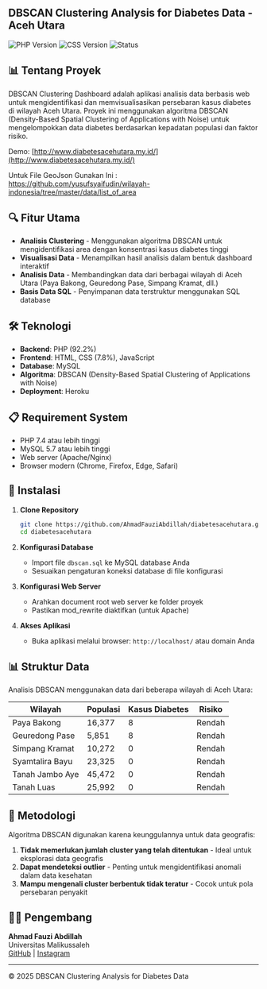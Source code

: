 ## DBSCAN Clustering Analysis for Diabetes Data - Aceh Utara

![PHP Version](https://img.shields.io/badge/PHP-92.2%25-blue)
![CSS Version](https://img.shields.io/badge/CSS-7.8%25-purple)
![Status](https://img.shields.io/badge/Status-Active-green)

## 📊 Tentang Proyek

DBSCAN Clustering Dashboard adalah aplikasi analisis data berbasis web untuk mengidentifikasi dan memvisualisasikan persebaran kasus diabetes di wilayah Aceh Utara. Proyek ini menggunakan algoritma DBSCAN (Density-Based Spatial Clustering of Applications with Noise) untuk mengelompokkan data diabetes berdasarkan kepadatan populasi dan faktor risiko.

Demo: [http://www.diabetesacehutara.my.id/](http://www.diabetesacehutara.my.id/)

Untuk File GeoJson Gunakan Ini :
https://github.com/yusufsyaifudin/wilayah-indonesia/tree/master/data/list_of_area

## 🔍 Fitur Utama

- **Analisis Clustering** - Menggunakan algoritma DBSCAN untuk mengidentifikasi area dengan konsentrasi kasus diabetes tinggi
- **Visualisasi Data** - Menampilkan hasil analisis dalam bentuk dashboard interaktif
- **Analisis Data** - Membandingkan data dari berbagai wilayah di Aceh Utara (Paya Bakong, Geuredong Pase, Simpang Kramat, dll.)
- **Basis Data SQL** - Penyimpanan data terstruktur menggunakan SQL database

## 🛠️ Teknologi

- **Backend**: PHP (92.2%)
- **Frontend**: HTML, CSS (7.8%), JavaScript
- **Database**: MySQL
- **Algoritma**: DBSCAN (Density-Based Spatial Clustering of Applications with Noise)
- **Deployment**: Heroku

## 📋 Requirement System

- PHP 7.4 atau lebih tinggi
- MySQL 5.7 atau lebih tinggi
- Web server (Apache/Nginx)
- Browser modern (Chrome, Firefox, Edge, Safari)

## 🚀 Instalasi

1. **Clone Repository**
   ```bash
   git clone https://github.com/AhmadFauziAbdillah/diabetesacehutara.git
   cd diabetesacehutara
   ```

2. **Konfigurasi Database**
   - Import file `dbscan.sql` ke MySQL database Anda
   - Sesuaikan pengaturan koneksi database di file konfigurasi

3. **Konfigurasi Web Server**
   - Arahkan document root web server ke folder proyek
   - Pastikan mod_rewrite diaktifkan (untuk Apache)

4. **Akses Aplikasi**
   - Buka aplikasi melalui browser: `http://localhost/` atau domain Anda

## 📊 Struktur Data

Analisis DBSCAN menggunakan data dari beberapa wilayah di Aceh Utara:

| Wilayah | Populasi | Kasus Diabetes | Risiko |
|---------|----------|----------------|--------|
| Paya Bakong | 16,377 | 8 | Rendah |
| Geuredong Pase | 5,851 | 8 | Rendah |
| Simpang Kramat | 10,272 | 0 | Rendah |
| Syamtalira Bayu | 23,325 | 0 | Rendah |
| Tanah Jambo Aye | 45,472 | 0 | Rendah |
| Tanah Luas | 25,992 | 0 | Rendah |

## 🧪 Metodologi

Algoritma DBSCAN digunakan karena keunggulannya untuk data geografis:

1. **Tidak memerlukan jumlah cluster yang telah ditentukan** - Ideal untuk eksplorasi data geografis
2. **Dapat mendeteksi outlier** - Penting untuk mengidentifikasi anomali dalam data kesehatan
3. **Mampu mengenali cluster berbentuk tidak teratur** - Cocok untuk pola persebaran penyakit

## 👨‍💻 Pengembang

**Ahmad Fauzi Abdillah**  
Universitas Malikussaleh  
[GitHub](https://github.com/AhmadFauziAbdillah) | [Instagram](https://www.instagram.com/faujiabdilah_/)

---

© 2025 DBSCAN Clustering Analysis for Diabetes Data
